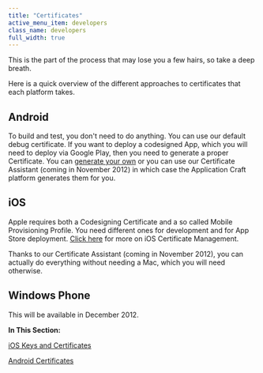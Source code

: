 ```yaml
---
title: "Certificates"
active_menu_item: developers
class_name: developers
full_width: true
---
```



This is the part of the process that may lose you a few hairs, so take a deep breath.

Here is a quick overview of the different approaches to certificates that each platform takes.

## Android

To build and test, you don't need to do anything. You can use our default debug certificate. If you want to deploy a codesigned App, which you will need to deploy via Google Play, then you need to generate a proper Certificate. You can [generate your own](certificates/android-certificates/) or you can use our Certificate Assistant (coming in November 2012) in which case the Application Craft platform generates them for you.

## iOS

Apple requires both a Codesigning Certificate and a so called Mobile Provisioning Profile. You need different ones for development and for App Store deployment. [Click here](certificates/ios-keys-and-certificates/) for more on iOS Certificate Management.

Thanks to our Certificate Assistant (coming in November 2012), you can actually do everything without needing a Mac, which you will need otherwise.

## Windows Phone

This will be available in December 2012.

**In This Section:**

[iOS Keys and Certificates](certificates/ios-keys-and-certificates/)

[Android Certificates](certificates/android-certificates/)
